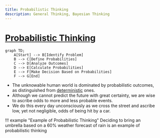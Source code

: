 ```yaml
---
title: Probabilistic Thinking 
description: General Thinking, Bayesian Thinking
---
```


# [Probabilistic Thinking](https://en.wikipedia.org/wiki/Probability_theory)

```mermaid
graph TD;
    A[Start] --> B[Identify Problem]
    B --> C[Define Probabilities]
    C --> D[Analyze Outcomes]
    D --> E[Calculate Probabilities]
    E --> F[Make Decision Based on Probabilities]
    F --> G[End]
```

- The unknowable human world is dominated by probabilistic outcomes, as distinguished from [deterministic](https://en.wikipedia.org/wiki/Determinism) ones. 
- Although we cannot predict the future with great certainty, we are wise to ascribe odds to more and less probable events. 
- We do this every day unconsciously as we cross the street and ascribe low, yet not negligible, odds of being hit by a car.

!!! example "Example of Probabilistic Thinking"
    Deciding to bring an umbrella based on a 60% weather forecast of rain is an example of probabilistic thinking